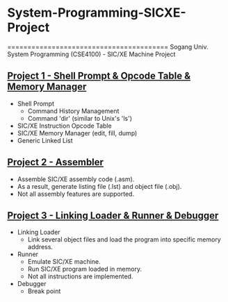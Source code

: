 # System-Programming-SICXE-Project
========================================
Sogang Univ. System Programming (CSE4100) - SIC/XE Machine Project

[Project 1 - Shell Prompt & Opcode Table & Memory Manager](https://github.com/taeguk/System-Programming-SICXE-Project/tree/project-1)
-----------------
- Shell Prompt
  - Command History Management
  - Command 'dir' (similar to Unix's 'ls')
- SIC/XE Instruction Opcode Table
- SIC/XE Memory Manager (edit, fill, dump)
- Generic Linked List
 
 [Project 2 - Assembler](https://github.com/taeguk/System-Programming-SICXE-Project/tree/project-2)
----------------
- Assemble SIC/XE assembly code (.asm). 
- As a result, generate listing file (.lst) and object file (.obj).
- Not all assembly features are supported.

[Project 3 - Linking Loader & Runner & Debugger](https://github.com/taeguk/System-Programming-SICXE-Project/tree/project-3)
---------------------
- Linking Loader
  - Link several object files and load the program into specific memory address.
- Runner
  - Emulate SIC/XE machine.
  - Run SIC/XE program loaded in memory.
  - Not all instructions are implemented.
- Debugger
  - Break point
